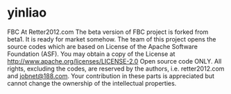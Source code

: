 yinliao
=======

FBC At Retter2012.com The beta version of FBC project is forked from beta1. It is ready for market somehow.  The team of this project opens the source codes which are based on License of the Apache Software Foundation (ASF). You may obtain a copy of the License at http://www.apache.org/licenses/LICENSE-2.0  Open source code ONLY. All rights, excluding the codes, are reserved by the authors, i.e. retter2012.com and jobnet@188.com. Your contribution in these parts is appreciated but cannot change the ownership of the intellectual properties.